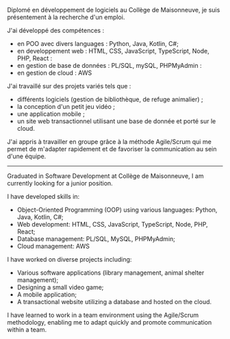 Diplomé en développement de logiciels au Collège de Maisonneuve, je suis présentement à la recherche d'un emploi.

J'ai développé des compétences : 
- en POO avec divers languages : Python, Java, Kotlin, C#; 
- en developpement web : HTML, CSS, JavaScript, TypeScript, Node, PHP, React :
- en gestion de base de données : PL/SQL, mySQL, PHPMyAdmin :
- en gestion de cloud : AWS

J'ai travaillé sur des projets variés tels que :
- différents logiciels (gestion de bibliothèque, de refuge animalier) ;
- la conception d'un petit jeu vidéo ;
- une application mobile ;
- un site web transactionnel utilisant une base de donnée et porté sur le cloud.

J'ai appris à travailler en groupe grâce à la méthode Agile/Scrum qui me permet de m'adapter rapidement et de favoriser la communication au sein d'une équipe.

---------------------------------------------------------------------------------------------------------------------------------------------------

Graduated in Software Development at Collège de Maisonneuve, I am currently looking for a junior position.

I have developed skills in:
- Object-Oriented Programming (OOP) using various languages: Python, Java, Kotlin, C#;
- Web development: HTML, CSS, JavaScript, TypeScript, Node, PHP, React;
- Database management: PL/SQL, MySQL, PHPMyAdmin;
- Cloud management: AWS

I have worked on diverse projects including:
- Various software applications (library management, animal shelter management);
- Designing a small video game;
- A mobile application;
- A transactional website utilizing a database and hosted on the cloud.

I have learned to work in a team environment using the Agile/Scrum methodology, enabling me to adapt quickly and promote communication within a team.
